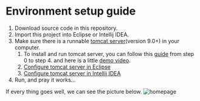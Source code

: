 # Environment setup guide

1. Download source code in this repository.
2. Import this project into Eclipse or Intellij IDEA.
3. Make sure there is a runnable [tomcat server](http://tomcat.apache.org)(version 9.0+) in your computer.
    1. To install and run tomcat server, you can follow this [guide](https://www.ntu.edu.sg/home/ehchua/programming/howto/tomcat_howto.html) from step 0 to step 4. 
        and here is a little [demo video](https://1drv.ms/v/s!AosZzKUb3fmfgZ84BhznWlThFwN-TQ?e=7OH71q).
    2. [Configure tomcat server in Eclipse](https://www.eclipse.org/webtools/jst/components/ws/1.0/tutorials/InstallTomcat/InstallTomcat.html)
    3. [Configure tomcat server in Intellij IDEA](https://www.jetbrains.com/help/idea/configuring-and-managing-application-server-integration.html?keymap=primary_windows#when_creating_project_or_module)
4. Run, and pray it works...

If every thing goes well, we can see the picture below.
![homepage](assets/Homepage.png)